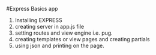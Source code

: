 #Express Basics app

1. Installing EXPRESS
2. creating server in app.js file
3. setting routes and view engine i.e. pug.
4. creating templates or view pages and creating partials
5. using json and printing on the page.

